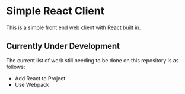 # Simple React Client
This is a simple front end web client with React built in. 

## Currently Under Development
The current list of work still needing to be done on this repository is as follows:
* Add React to Project
* Use Webpack
